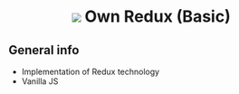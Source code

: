 <h1 align="center">
    <img src="https://img.icons8.com/color/24/000000/redux.png"/>
    Own Redux (Basic)
</h1>


## General info

- Implementation of Redux technology
- Vanilla JS 
